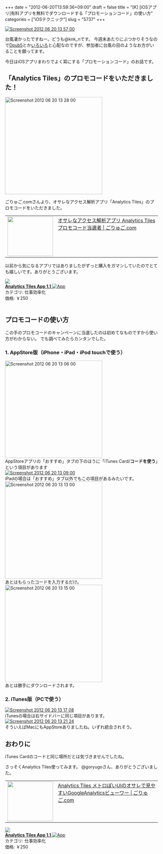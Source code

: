 +++
date = "2012-06-20T13:59:36+09:00"
draft = false
title = "[K] [iOSアプリ]有料アプリを無料でダウンロードする「プロモーションコード」の使い方"
categories = ["iOSテクニック"]
slug = "5737"
+++

<div class="center"><a href="https://knk-n.com/images/2012/06/screenshot-2012-06-20-13.57.00.jpg"><img src="https://knk-n.com/images/2012/06/screenshot-2012-06-20-13.57.00.jpg" alt="Screenshot 2012 06 20 13 57 00" title="screenshot 2012-06-20 13.57.00.jpg" border="0" width="" height="" /></a></div>

台風凄かったですねー。どうも@knk_nです。
今週末あたりにぶつかりそうなので<a href="http://knk-n.com/2012/05/31/dpub5-preparation/" target="_blank">Dpub5</a>とか<a href="http://knk-n.com/2012/06/17/marucom9/" target="_blank">いろいろ</a>と心配なのですが、参加者に台風の目のようなお方がいることを願ってます。

今日はiOSアプリまわりでよく耳にする「プロモーションコード」のお話です。<!--more--><h2>「Analytics Tiles」のプロモコードをいただきました！</h2>

<div class="center"><a href="https://knk-n.com/images/2012/06/screenshot-2012-06-20-13.28.00.jpg"><img src="https://knk-n.com/images/2012/06/screenshot-2012-06-20-13.28.00.jpg" alt="Screenshot 2012 06 20 13 28 00" title="screenshot 2012-06-20 13.28.00.jpg" border="0" width="320" height="auto" /></a></div>

ごりゅご.comさんより、オサレなアクセス解析アプリ「Analytics Tiles」のプロモコードをいただきました。

<table width="100%"><td valign="top" width="150"><a href="http://goryugo.com/20120620/analytics_tiles_atari/" target="_blank"><img border="0" src="http://capture.heartrails.com/150x130/shadow?http://goryugo.com/20120620/analytics_tiles_atari/" alt="" width="150" height="130" /></a></td><td valign="top"><a  href="http://goryugo.com/20120620/analytics_tiles_atari/" target="_blank">オサレなアクセス解析アプリ Analytics Tiles プロモコード当選者 | ごりゅご.com</a><script type="text/javascript">var url = "http://goryugo.com/20120620/analytics_tiles_atari/";</script><script src="http://api.b.st-hatena.com/entry.count?url=http://goryugo.com/20120620/analytics_tiles_atari/&callback=hatebTxt"></script>
</td></table>

以前から気になるアプリではありましたがずっと購入をガマンしていたのでとても嬉しいです。ありがとうございます。

<table class="appstorehelper">
<a href="http://itunes.apple.com/jp/app/analytics-tiles-app/id527147208?mt=8&uo=4" rel="nofollow" target="_blank"><img class="appstorehelper_appicn" src="http://a1.mzstatic.com/us/r1000/085/Purple/v4/1e/19/e2/1e19e285-981b-c500-ec18-27031aba943b/5PJm6d2haicyEHPrMTmaBw-temp-upload.acsbgewf.png" /></a><div class="appstorehelper_text"><a href="http://itunes.apple.com/jp/app/analytics-tiles-app/id527147208?mt=8&uo=4" rel="nofollow" target="_blank"><b>Analytics Tiles App 1.1</b> <img alt="App" src="http://ax.phobos.apple.com.edgesuite.net/ja_jp/images/web/linkmaker/badge_appstore-sm.gif" style="vertical-align: text-bottom;" /></b></a><br />カテゴリ: 仕事効率化<br />価格: &#65509;250<br clear="all" /></div>
</table>

<h2>プロモコードの使い方</h2>
この手のプロモコードのキャンペーンに当選したのは初めてなものですから使い方がわからない。
でも調べてみたらカンタンでした。
<h3>1. AppStore版（iPhone・iPad・iPod touchで使う）</h3>
<div class="center"><a href="https://knk-n.com/images/2012/06/screenshot-2012-06-20-13.06.00.jpg"><img src="https://knk-n.com/images/2012/06/screenshot-2012-06-20-13.06.00.jpg" alt="Screenshot 2012 06 20 13 06 00" title="screenshot 2012-06-20 13.06.00.jpg" border="0" width="320" height="" /></a></div>
AppStoreアプリの「おすすめ」タブの下のほうに「iTunes Card/<strong>コードを使う</strong>」という項目があります

<div class="center"><a href="https://knk-n.com/images/2012/06/screenshot-2012-06-20-13.09.00.jpg"><img src="https://knk-n.com/images/2012/06/screenshot-2012-06-20-13.09.00.jpg" alt="Screenshot 2012 06 20 13 09 00" title="screenshot 2012-06-20 13.09.00.jpg" border="0" width="" height="" /></a></div>
iPadの場合は「おすすめ」タブ以外でもこの項目があるみたいです。

<div class="center"><a href="https://knk-n.com/images/2012/06/screenshot-2012-06-20-13.13.00.jpg"><img src="https://knk-n.com/images/2012/06/screenshot-2012-06-20-13.13.00.jpg" alt="Screenshot 2012 06 20 13 13 00" title="screenshot 2012-06-20 13.13.00.jpg" border="0" width="320" height="auto" /></a></div>
あとはもらったコードを入力するだけ。

<div class="center"><a href="https://knk-n.com/images/2012/06/screenshot-2012-06-20-13.15.00.jpg"><img src="https://knk-n.com/images/2012/06/screenshot-2012-06-20-13.15.00.jpg" alt="Screenshot 2012 06 20 13 15 00" title="screenshot 2012-06-20 13.15.00.jpg" border="0" width="320" height="auto" /></a></div>
あとは勝手にダウンロードされます。

<h3>2. iTunes版（PCで使う）</h3>
<div class="center"><a href="https://knk-n.com/images/2012/06/screenshot-2012-06-20-13.17.08.jpg"><img src="https://knk-n.com/images/2012/06/screenshot-2012-06-20-13.17.08.jpg" alt="Screenshot 2012 06 20 13 17 08" title="screenshot 2012-06-20 13.17.08.jpg" border="0" width="" height="" /></a></div>
iTunesの場合は右サイドバーに同じ項目があります。

<div class="center"><a href="https://knk-n.com/images/2012/06/screenshot-2012-06-20-13.21.24.jpg"><img src="https://knk-n.com/images/2012/06/screenshot-2012-06-20-13.21.24.jpg" alt="Screenshot 2012 06 20 13 21 24" title="screenshot 2012-06-20 13.21.24.jpg" border="0" width="" height="" /></a></div>
そういえばMacにもAppStoreありましたね。いずれ統合されそう。
<h2>おわりに</h2>
iTunes Cardのコードと同じ場所だとは気づきませんでしたね。

さっそくAnalytics  Tiles使ってみます。
@goryugoさん、ありがとうございました。

<table width="100%"><td valign="top" width="150"><a href="http://goryugo.com/20120605/analytics_tiles/" target="_blank"><img border="0" src="http://capture.heartrails.com/150x130/shadow?http://goryugo.com/20120605/analytics_tiles/" alt="" width="150" height="130" /></a></td><td valign="top"><a  href="http://goryugo.com/20120605/analytics_tiles/" target="_blank">Analytics Tiles メトロぽいUIのオサレで見やすいGoogleAnalyticsビューワー | ごりゅご.com</a><script type="text/javascript">var url = "http://goryugo.com/20120605/analytics_tiles/";</script><script src="http://api.b.st-hatena.com/entry.count?url=http://goryugo.com/20120605/analytics_tiles/&callback=hatebTxt"></script>
</td></table>

<table class="appstorehelper">
<a href="http://itunes.apple.com/jp/app/analytics-tiles-app/id527147208?mt=8&uo=4" rel="nofollow" target="_blank"><img class="appstorehelper_appicn" src="http://a1.mzstatic.com/us/r1000/085/Purple/v4/1e/19/e2/1e19e285-981b-c500-ec18-27031aba943b/5PJm6d2haicyEHPrMTmaBw-temp-upload.acsbgewf.png" /></a><div class="appstorehelper_text"><a href="http://itunes.apple.com/jp/app/analytics-tiles-app/id527147208?mt=8&uo=4" rel="nofollow" target="_blank"><b>Analytics Tiles App 1.1</b> <img alt="App" src="http://ax.phobos.apple.com.edgesuite.net/ja_jp/images/web/linkmaker/badge_appstore-sm.gif" style="vertical-align: text-bottom;" /></b></a><br />カテゴリ: 仕事効率化<br />価格: &#65509;250<br clear="all" /></div>
</table>
